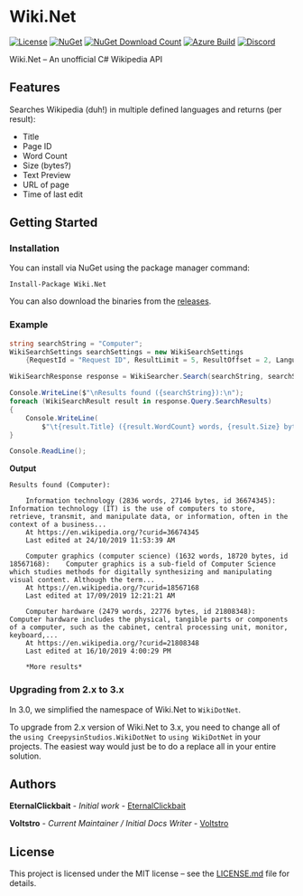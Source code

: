 # Wiki.Net

[![License](https://img.shields.io/github/license/Creepysin-Studios/Wiki.Net)](https://github.com/Voltstro-Studios/Wiki.Net/blob/Development/LICENSE.md) 
[![NuGet](https://img.shields.io/nuget/v/Wiki.Net)](https://www.nuget.org/packages/Wiki.Net/)
[![NuGet Download Count](https://img.shields.io/nuget/dt/Wiki.Net)](https://www.nuget.org/packages/Wiki.Net/)
[![Azure Build](https://dev.azure.com/Voltstro-Studios/Wiki.Net/_apis/build/status/Voltstro-Studios.Wiki.Net?branchName=Development)](https://dev.azure.com/Voltstro-Studios/Wiki.Net/_build?definitionId=4)
[![Discord](https://img.shields.io/badge/Discord-Voltstro-7289da.svg?logo=discord)](https://discord.voltstro.dev)

Wiki.Net – An unofficial C# Wikipedia API

## Features

Searches Wikipedia (duh!) in multiple defined languages and returns (per result):
* Title
* Page ID
* Word Count
* Size (bytes?)
* Text Preview
* URL of page
* Time of last edit

## Getting Started

### Installation

You can install via NuGet using the package manager command:

```
Install-Package Wiki.Net
```

You can also download the binaries from the [releases](https://github.com/Voltstro-Studios/Wiki.Net/releases).

### Example

```c#
string searchString = "Computer";
WikiSearchSettings searchSettings = new WikiSearchSettings
	{RequestId = "Request ID", ResultLimit = 5, ResultOffset = 2, Language = "en"};

WikiSearchResponse response = WikiSearcher.Search(searchString, searchSettings);

Console.WriteLine($"\nResults found ({searchString}):\n");
foreach (WikiSearchResult result in response.Query.SearchResults)
{
	Console.WriteLine(
		$"\t{result.Title} ({result.WordCount} words, {result.Size} bytes, id {result.PageId}):\t{result.Preview}...\n\tAt {result.Url(searchSettings.Language)}\n\tLast edited at {result.LastEdited}\n");
}

Console.ReadLine();
```

**Output**
```
Results found (Computer):

    Information technology (2836 words, 27146 bytes, id 36674345):  Information technology (IT) is the use of computers to store, retrieve, transmit, and manipulate data, or information, often in the context of a business...
    At https://en.wikipedia.org/?curid=36674345
    Last edited at 24/10/2019 11:53:39 AM

    Computer graphics (computer science) (1632 words, 18720 bytes, id 18567168):    Computer graphics is a sub-field of Computer Science which studies methods for digitally synthesizing and manipulating visual content. Although the term...
    At https://en.wikipedia.org/?curid=18567168
    Last edited at 17/09/2019 12:21:21 AM

    Computer hardware (2479 words, 22776 bytes, id 21808348):       Computer hardware includes the physical, tangible parts or components of a computer, such as the cabinet, central processing unit, monitor, keyboard,...
    At https://en.wikipedia.org/?curid=21808348
    Last edited at 16/10/2019 4:00:29 PM

    *More results*
```


### Upgrading from 2.x to 3.x

In 3.0, we simplified the namespace of Wiki.Net to `WikiDotNet`.

To upgrade from 2.x version of Wiki.Net to 3.x, you need to change all of the `using CreepysinStudios.WikiDotNet` to `using WikiDotNet` in your projects. The easiest way would just be to do a replace all in your entire solution.

## Authors

**EternalClickbait** - *Initial work* - [EternalClickbait](https://github.com/EternalClickbait)

**Voltstro** - *Current Maintainer / Initial Docs Writer* - [Voltstro](https://github.com/Voltstro)

## License

This project is licensed under the MIT license – see the [LICENSE.md](https://github.com/Voltstro-Studios/Wiki.Net/blob/Development/LICENSE.md) file for details.